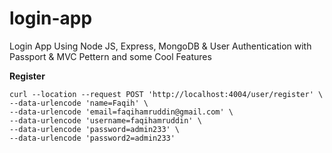
# login-app
Login App Using Node JS, Express, MongoDB &amp; User Authentication with Passport &amp; MVC Pettern and some Cool Features

**Register**

    curl --location --request POST 'http://localhost:4004/user/register' \
    --data-urlencode 'name=Faqih' \
    --data-urlencode 'email=faqihamruddin@gmail.com' \
    --data-urlencode 'username=faqihamruddin' \
    --data-urlencode 'password=admin233' \
    --data-urlencode 'password2=admin233'
